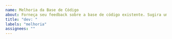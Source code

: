 ```yaml
---
name: Melhoria da Base de Código
about: Forneça seu feedback sobre a base de código existente. Sugira uma solução melhor para algoritmos, ferramentas de desenvolvimento, etc.
title: "dev: "
labels: "melhoria"
assignees: ""
---
```

